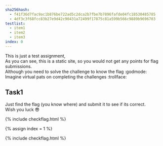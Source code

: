 ```yaml
---
sha256hash: 
  - f41f36d7fac9ac1b876be722ad5c2dca2b7fbe7b7896fafde04fc18530485785
  - 4df3c3f68fcc83b27e9d42c90431a72499f17875c81a599b566c9889b9696703
testlist:
  - item1
  - item2
  - item3
index: 0
---
```


This is just a test assignment,  
As you can see, this is a static site, so you would not get any points for flag submissions.  
Although you need to solve the challenge to know the flag :godmode:  
Imagine virtual pats on completing the challenges :trollface:  

## Task1
Just find the flag (you know where) and submit it to see if its correct.  
Wish you luck :sunglasses:  
<!-- inspect element rocks yo flag{congrats} -->

{% include checkflag.html %}

{% assign index = 1 %}
<!-- bla -->
{% include checkflag.html %}



